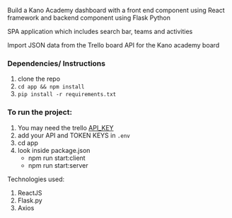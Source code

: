 Build a Kano Academy dashboard with a front end component using React framework and backend component using Flask Python

SPA application which includes search bar, teams and activities

Import JSON data from the Trello board API for the Kano academy board

### Dependencies/ Instructions

1. clone the repo
2. `cd app && npm install`
3. `pip install -r requirements.txt`

### To run the project:

1. You may need the trello [API_KEY](https://trello.com/app-key)
2. add your API and TOKEN KEYS in `.env`
3. cd app
4. look inside package.json
   - npm run start:client
   - npm run start:server

Technologies used:

1. ReactJS
2. Flask.py
3. Axios
